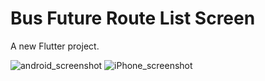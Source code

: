 # Bus Future Route List Screen

A new Flutter project.

![android_screenshot](https://github.com/shubhasachan507/Bus-Route-List-Screen-Flutter/assets/147168543/e26ce17a-c5f9-49c2-80ff-c7e4f26e208c)
![iPhone_screenshot](https://github.com/shubhasachan507/Bus-Route-List-Screen-Flutter/assets/147168543/ec73e86e-2da2-49a9-9776-3cda0643a98c)
